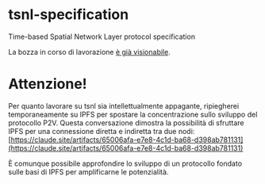 # tsnl-specification
Time-based Spatial Network Layer protocol specification

La bozza in corso di lavorazione [è già visionabile](https://github.com/PrivacyShield/tsnl-specification/blob/main/drafts/italian.md).

# Attenzione!
Per quanto lavorare su tsnl sia intellettualmente appagante, ripiegherei temporaneamente su IPFS per spostare la concentrazione sullo sviluppo del protocollo P2V.
Questa conversazione dimostra la possibilità di sfruttare IPFS per una connessione diretta e indiretta tra due nodi: [https://claude.site/artifacts/65006afa-e7e8-4c1d-ba68-d398ab781131](https://claude.site/artifacts/65006afa-e7e8-4c1d-ba68-d398ab781131)

È comunque possibile approfondire lo sviluppo di un protocollo fondato sulle basi di IPFS per amplificarne le potenzialità.

